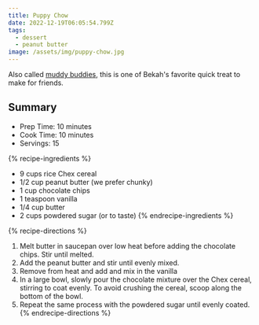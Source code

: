 ```yaml
---
title: Puppy Chow
date: 2022-12-19T06:05:54.799Z
tags:
  - dessert
  - peanut butter
image: /assets/img/puppy-chow.jpg
---
```


Also called [muddy buddies](https://www.chex.com/recipes/chex-muddy-buddies/), this is one of Bekah's favorite quick treat to make for friends.

## Summary

- Prep Time: 10 minutes
- Cook Time: 10 minutes
- Servings: 15

{% recipe-ingredients %}

- 9 cups rice Chex cereal
- 1/2 cup peanut butter (we prefer chunky)
- 1 cup chocolate chips
- 1 teaspoon vanilla
- 1/4 cup butter
- 2 cups powdered sugar (or to taste)
{% endrecipe-ingredients %}

{% recipe-directions %}

1. Melt butter in saucepan over low heat before adding the chocolate chips. Stir until melted.
1. Add the peanut butter and stir until evenly mixed.
1. Remove from heat and add and mix in the vanilla
1. In a large bowl, slowly pour the chocolate mixture over the Chex cereal, stirring to coat evenly. To avoid crushing the cereal, scoop along the bottom of the bowl.
1. Repeat the same process with the powdered sugar until evenly coated.
{% endrecipe-directions %}

